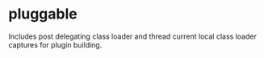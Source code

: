 pluggable
========================

Includes post delegating class loader and thread current local class loader captures for plugin building.